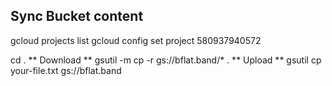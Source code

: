 ## Sync Bucket content
gcloud projects list
gcloud config set project 580937940572

cd .
** Download **
gsutil -m cp -r gs://bflat.band/* .
** Upload **
gsutil cp your-file.txt gs://bflat.band
